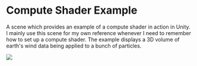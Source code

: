 # Compute Shader Example
A scene which provides an example of a compute shader in action in Unity.
I mainly use this scene for my own reference whenever I need to remember how to set up a compute shader.
The example displays a 3D volume of earth's wind data being applied to a bunch of particles. 

![](computeShaderExample.gif)
